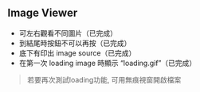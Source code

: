 ## Image Viewer

- 可左右觀看不同圖片（已完成）
- 到結尾時按鈕不可以再按（已完成）
- 底下有印出 image source（已完成）
- 在第⼀次 loading image 時顯示 “loading.gif”（已完成）



> 若要再次測試loading功能,  可用無痕視窗開啟檔案